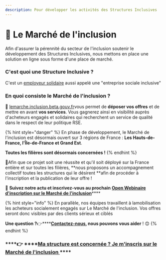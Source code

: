 ```yaml
---
description: Pour développer les activités des Structures Inclusives
---
```


# 🤝 Le Marché de l'inclusion

Afin d'assurer la pérennité du secteur de l'inclusion soutenir le développement des Structures Inclusives, nous mettons en place une solution en ligne sous forme d'une place de marché.

### C'est quoi une **Structure Inclusive ?**

C'est un [employeur solidaire](pourquoi-une-plateforme-de-linclusion/qui-sont-les-employeurs-solidaires.md) aussi appelé une "entreprise sociale inclusive"



### En quoi consiste le Marché de l'inclusion **?**

🤝​ ​[lemarche.inclusion.beta.gouv.fr](http://lemarche.inclusion.beta.gouv.fr/)​ vous permet de **déposer vos offres** et de mettre en avant **vos services**. Vous gagnerez ainsi en visibilité auprès d'acheteurs engagés et solidaires qui recherchent un service de qualité dans le respect de leur politique RSE.

{% hint style="danger" %}
En phase de développement, le Marché de l'inclusion est désormais ouvert sur 3 régions de France : **Les Hauts-de-France, l'Île-de-France et Grand Est**. 

**Toutes les filières sont désormais concernées !**
{% endhint %}



🚨Afin que ce projet soit une réussite et qu'il soit déployé sur la France entière et sur toutes les filières, **nous proposons un accompagnement collectif toutes les structures qui le désirent​ ​**afin de procéder à l'inscription et la publication de leur offre !

🧐 **Suivez notre actu et inscrivez-vous au prochain** [**Open Webinaire d'inscription sur le Marché de l'inclusion**](rendez-vous-webinaires/le-marche-de-linclusion.md)\*\*\*\*



{% hint style="info" %}
En parallèle, nos équipes travaillent à la ​mobilisation les acheteurs socialement engagés sur Le Marché de l'inclusion. Vos offres seront donc visibles par des clients sérieux et ciblés 

**Une question ?**👉\*\*\*\*[**Contactez-nous**](mailto:lemarche@inclusion.beta.gouv.fr%20)**, nous pouvons vous aider** ! 😊
{% endhint %}



###   ****👉 ****[**Ma structure est concernée ? Je m'inscris sur le Marché de l'inclusion** ](https://lemarche.inclusion.beta.gouv.fr/fr/)\*\*\*\*

